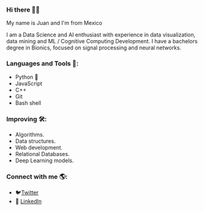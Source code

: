 ### Hi there 👋🏼
My name is Juan and I'm from Mexico 

I am a Data Science and AI enthusiast with experience in data visualization, data mining and ML / Cognitive Computing Development. I have a bachelors degree in Bionics, focused on signal processing and neural networks.

### Languages and Tools 🧰:

- Python 🐍
- JavaScript 
- C++
- Git 
- Bash shell 

### Improving 🛠️:

- Algorithms.
- Data structures.
- Web development.
- Relational Databases.
- Deep Learning models.

### Connect with me 🌎:

- 🐦[Twitter](https://twitter.com/jmancr)
- 🧍 [Linkedln](https://www.linkedin.com/in/juan-manuel-cruz-reyes-5488191a7/)

